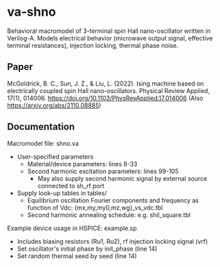 # va-shno
Behavioral macromodel of 3-terminal spin Hall nano-oscillator written in Verilog-A.
Models electrical behavior (microwave output signal, effective terminal resistances), injection locking, thermal phase noise.

## Paper
McGoldrick, B. C., Sun, J. Z., & Liu, L. (2022). Ising machine based on electrically coupled spin Hall nano-oscillators. Physical Review Applied, 17(1), 014006. https://doi.org/10.1103/PhysRevApplied.17.014006 (Also https://arxiv.org/abs/2110.08885)

## Documentation
Macromodel file: shno.va
- User-specified parameters
  - Material/device parameters: lines 8-33
  - Second harmonic excitation parameters: lines 99-105
    - May also supply second harmonic signal by external source connected to sh_rf port
- Supply look-up tables in tables/
  - Equilibrium oscillation Fourier components and frequency as function of Vdc: {mx,my,my0,mz,wg}_vs_vdc.tbl
  - Second harmonic annealing schedule: e.g. shil_square.tbl

Example device usage in HSPICE: example.sp
- Includes biasing resistors (Ru1, Ru2), rf injection locking signal (vrf)
- Set oscillator's initial phase by init_phase (line 14)
- Set random thermal seed by seed (line 14)

